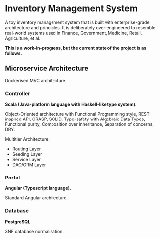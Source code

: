 # Inventory Management System

A toy inventory management system that is built with enterprise-grade architecture and principles. It is deliberately over-engineered to resemble real-world systems used in Finance, Government, Medicine, Retail, Agriculture, et al.

**This is a work-in-progress, but the current state of the project is as follows.**

## Microservice Architecture

Dockerised MVC architecture.

### Controller

**Scala (Java-platform language with Haskell-like type system).**

Object-Oriented architecture with Functional Programming style, REST-inspired API, GRASP, SOLID, Type-safety with Algebraic Data Types, Functional purity, Composition over inheritance, Separation of concerns, DRY.

Multitier Architecture:

* Routing Layer
* Seeding Layer
* Service Layer
* DAO/ORM Layer

### Portal

**Angular (Typescript language).**

Standard Angular architecture.

### Database

**PostgreSQL**

3NF database normalisation.
